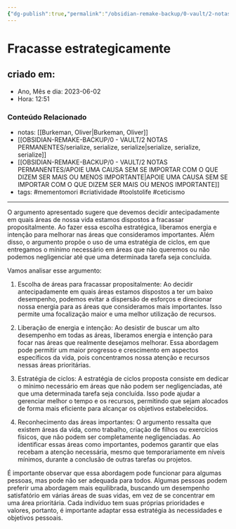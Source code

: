 ```yaml
---
{"dg-publish":true,"permalink":"/obsidian-remake-backup/0-vault/2-notas-permanentes/fracasse-estrategicamente/","tags":["permanente","mementomori","criatividade","toolstolife","ceticismo"],"dgHomeLink":true,"dgShowLocalGraph":true,"dgShowFileTree":true,"dgEnableSearch":true,"noteIcon":""}
---
```


# Fracasse estrategicamente

## criado em: 
-  Ano, Mês e dia: 2023-06-02
- Hora: 12:51

### Conteúdo Relacionado
- notas: [[Burkeman, Oliver\|Burkeman, Oliver]]
- [[OBSIDIAN-REMAKE-BACKUP/0 - VAULT/2 NOTAS PERMANENTES/serialize, serialize, serialize\|serialize, serialize, serialize]]
- [[OBSIDIAN-REMAKE-BACKUP/0 - VAULT/2 NOTAS PERMANENTES/APOIE UMA CAUSA SEM SE IMPORTAR COM O QUE DIZEM SER MAIS OU MENOS IMPORTANTE\|APOIE UMA CAUSA SEM SE IMPORTAR COM O QUE DIZEM SER MAIS OU MENOS IMPORTANTE]]
- tags: #mementomori #criatividade #toolstolife #ceticismo 
---

O argumento apresentado sugere que devemos decidir antecipadamente em quais áreas de nossa vida estamos dispostos a fracassar propositalmente. Ao fazer essa escolha estratégica, liberamos energia e intenção para melhorar nas áreas que consideramos importantes. Além disso, o argumento propõe o uso de uma estratégia de ciclos, em que entregamos o mínimo necessário em áreas que não queremos ou não podemos negligenciar até que uma determinada tarefa seja concluída.

Vamos analisar esse argumento:

1. Escolha de áreas para fracassar propositalmente:
Ao decidir antecipadamente em quais áreas estamos dispostos a ter um baixo desempenho, podemos evitar a dispersão de esforços e direcionar nossa energia para as áreas que consideramos mais importantes. Isso permite uma focalização maior e uma melhor utilização de recursos.

2. Liberação de energia e intenção:
Ao desistir de buscar um alto desempenho em todas as áreas, liberamos energia e intenção para focar nas áreas que realmente desejamos melhorar. Essa abordagem pode permitir um maior progresso e crescimento em aspectos específicos da vida, pois concentramos nossa atenção e recursos nessas áreas prioritárias.

3. Estratégia de ciclos:
A estratégia de ciclos proposta consiste em dedicar o mínimo necessário em áreas que não podem ser negligenciadas, até que uma determinada tarefa seja concluída. Isso pode ajudar a gerenciar melhor o tempo e os recursos, permitindo que sejam alocados de forma mais eficiente para alcançar os objetivos estabelecidos.

4. Reconhecimento das áreas importantes:
O argumento ressalta que existem áreas da vida, como trabalho, criação de filhos ou exercícios físicos, que não podem ser completamente negligenciadas. Ao identificar essas áreas como importantes, podemos garantir que elas recebam a atenção necessária, mesmo que temporariamente em níveis mínimos, durante a conclusão de outras tarefas ou projetos.

É importante observar que essa abordagem pode funcionar para algumas pessoas, mas pode não ser adequada para todos. Algumas pessoas podem preferir uma abordagem mais equilibrada, buscando um desempenho satisfatório em várias áreas de suas vidas, em vez de se concentrar em uma área prioritária. Cada indivíduo tem suas próprias prioridades e valores, portanto, é importante adaptar essa estratégia às necessidades e objetivos pessoais.